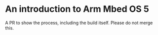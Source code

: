 # An introduction to Arm Mbed OS 5

A PR to show the process, including the build itself. Please do not merge this.
